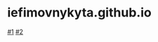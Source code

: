 # iefimovnykyta.github.io
 
[#1](https://iefimovnykyta.github.io/first%20landing%20page/ "landing page")
[#2](https://iefimovnykyta.github.io/second/ "second landing page")
